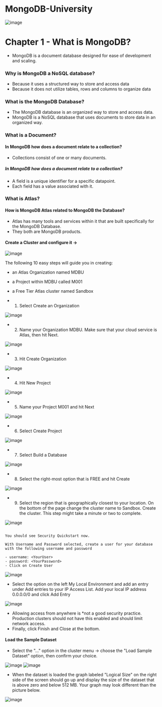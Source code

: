 # MongoDB-University

![image](https://user-images.githubusercontent.com/68082746/172720522-c8a34331-1811-4932-9873-0c1f9a736680.png)

# Chapter 1 - What is MongoDB?

- MongoDB is a document database designed for ease of development and scaling.

### Why is MongoDB a NoSQL database?

- Because it uses a structured way to store and access data
- Because it does not utilize tables, rows and columns to organize data

### What is the MongoDB Database?

- The MongoDB database is an organized way to store and access data.
- MongoDB is a NoSQL database that uses documents to store data in an organized way.

### What is a Document?

#### In MongoDB how does a document relate to a collection?

- Collections consist of one or many documents.

##### In MongoDB how does a document relate to a collection?

- A field is a unique identifier for a specific datapoint.
- Each field has a value associated with it.

### What is Atlas?

#### How is MongoDB Atlas related to MongoDB the Database?

- Atlas has many tools and services within it that are built specifically for the MongoDB Database.
- They both are MongoDB products.

#### Create a Cluster and configure it ->

![image](https://user-images.githubusercontent.com/68082746/172724204-1deac8ba-f967-474c-a4fd-35ccc1c71569.png)

The following 10 easy steps will guide you in creating:

- an Atlas Organization named MDBU
- a Project within MDBU called M001
- a Free Tier Atlas cluster named Sandbox

- 1. Select Create an Organization

![image](https://user-images.githubusercontent.com/68082746/172724370-b971751a-38aa-4813-a541-c6a8b62bb87d.png)

- 2. Name your Organization MDBU. Make sure that your cloud service is Atlas, then hit Next.

![image](https://user-images.githubusercontent.com/68082746/172724419-a995414a-ced0-40dd-8cd5-7fd6925e5b1d.png)

- 3. Hit Create Organization

![image](https://user-images.githubusercontent.com/68082746/172724550-336744be-b0d3-4d45-82a4-8324670bed3c.png)

- 4. Hit New Project

![image](https://user-images.githubusercontent.com/68082746/172724577-85ae1727-974c-44a9-bb92-78119ca805d4.png)

- 5. Name your Project M001 and hit Next

![image](https://user-images.githubusercontent.com/68082746/172724608-fd0c3251-c6fb-4e05-9d9d-af7c7b33949f.png)

- 6. Select Create Project

![image](https://user-images.githubusercontent.com/68082746/172724638-1a2e1875-b75f-4ef2-80a7-89a2e26ab529.png)

- 7. Select Build a Database

![image](https://user-images.githubusercontent.com/68082746/172724677-39cc89ff-6f58-4bd5-bb51-1df6b276b7c3.png)

- 8. Select the right-most option that is FREE and hit Create

![image](https://user-images.githubusercontent.com/68082746/172724711-d35926af-f09e-4944-bf95-f0d4df6569a4.png)

- 9. Select the region that is geographically closest to your location. On the bottom of the page change the cluster name to Sandbox. Create the cluster. This step might take a minute or two to complete.

![image](https://user-images.githubusercontent.com/68082746/172724743-1e7f2388-8a64-4317-af01-cb997cad80d6.png)

```Now that you have an Atlas cluster you need to grant access to your IP Address and create a Database User.

You should see Security Quickstart now.

With Username and Password selected, create a user for your database with the following username and password

- username: <YourUser>
- password: <YourPassword>
- Click on Create User
```
![image](https://user-images.githubusercontent.com/68082746/172725020-f3152ace-f5d1-4414-a687-d50e13d45dd6.png)

- Select the option on the left My Local Environment and add an entry under Add entries to your IP Access List. Add your local IP address 0.0.0.0/0 and click Add Entry

![image](https://user-images.githubusercontent.com/68082746/172725066-ba404db3-63db-4053-97e4-049705faff5a.png)

- Allowing access from anywhere is *not a good security practice. Production clusters should not have this enabled and should limit network access.
- Finally, click Finish and Close at the bottom.

#### Load the Sample Dataset

- Select the "…" option in the cluster menu -> choose the "Load Sample Dataset" option, then confirm your choice.

![image](https://user-images.githubusercontent.com/68082746/172725164-8f2ba10b-49da-43fb-8d09-de73544a6a64.png)
![image](https://user-images.githubusercontent.com/68082746/172725181-ecb10064-244e-4301-8154-65b0b1d136dc.png)

- When the dataset is loaded the graph labeled "Logical Size" on the right side of the screen should go up and display the size of the dataset that is above zero and below 512 MB. Your graph may look different than the picture below.

![image](https://user-images.githubusercontent.com/68082746/172725211-80d66016-9d49-4871-934d-16585755fa70.png)
